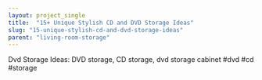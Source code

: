 ```yaml
---
layout: project_single
title:  "15+ Unique Stylish CD and DVD Storage Ideas"
slug: "15-unique-stylish-cd-and-dvd-storage-ideas"
parent: "living-room-storage"
---
```

Dvd Storage Ideas: DVD storage, CD storage, dvd storage cabinet #dvd #cd #storage